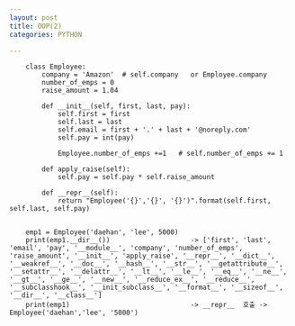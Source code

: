 ```yaml
---
layout: post
title: OOP(2)
categories: PYTHON

---
```



        class Employee:
            company = 'Amazon'  # self.company   or Employee.company
            number_of_emps = 0
            raise_amount = 1.04

            def __init__(self, first, last, pay):
                self.first = first
                self.last = last
                self.email = first + '.' + last + '@noreply.com'
                self.pay = int(pay)

                Employee.number_of_emps +=1   # self.number_of_emps += 1

            def apply_raise(self):
                self.pay = self.pay * self.raise_amount

            def __repr__(self):
                return "Employee('{}','{}', '{}')".format(self.first, self.last, self.pay)


        emp1 = Employee('daehan', 'lee', 5000)
        print(emp1.__dir__())                    -> ['first', 'last', 'email', 'pay', '__module__', 'company', 'number_of_emps', 'raise_amount', '__init__', 'apply_raise', '__repr__', '__dict__', '__weakref__', '__doc__', '__hash__', '__str__', '__getattribute__', '__setattr__', '__delattr__', '__lt__', '__le__', '__eq__', '__ne__', '__gt__', '__ge__', '__new__', '__reduce_ex__', '__reduce__', '__subclasshook__', '__init_subclass__', '__format__', '__sizeof__', '__dir__', '__class__']
        print(emp1)                              -> __repr__  호출 -> Employee('daehan','lee', '5000')
